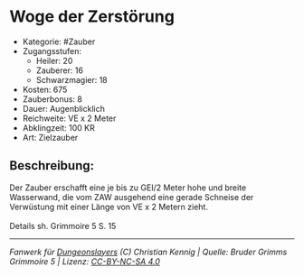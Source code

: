 # Woge der Zerstörung  
- Kategorie: #Zauber  
- Zugangsstufen:  
  - Heiler: 20  
  - Zauberer: 16  
  - Schwarzmagier: 18  
- Kosten: 675  
- Zauberbonus: 8  
- Dauer: Augenblicklich  
- Reichweite: VE x 2 Meter  
- Abklingzeit: 100 KR  
- Art: Zielzauber     

## Beschreibung:
Der Zauber erschafft eine je bis zu GEI/2 Meter hohe und breite Wasserwand, die vom ZAW ausgehend eine gerade Schneise der Verwüstung mit einer Länge von VE x 2 Metern zieht.<br><br>Details sh. Grimmoire 5 S. 15


___
*Fanwerk für [Dungeonslayers](https://www.dungeonslayers.net/) (C) Christian Kennig | Quelle: Bruder Grimms Grimmoire 5 | Lizenz: [CC-BY-NC-SA 4.0](https://creativecommons.org/licenses/by-nc-sa/4.0/deed.de)*